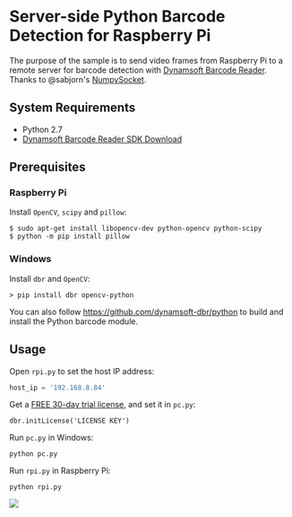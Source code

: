 # Server-side Python Barcode Detection for Raspberry Pi

The purpose of the sample is to send video frames from Raspberry Pi to a remote server for barcode detection with [Dynamsoft Barcode Reader](https://www.dynamsoft.com/Products/Dynamic-Barcode-Reader.aspx). Thanks to @sabjorn's [NumpySocket](https://github.com/sabjorn/NumpySocket).

## System Requirements

- Python 2.7
- [Dynamsoft Barcode Reader SDK Download](https://www.dynamsoft.com/Downloads/Dynamic-Barcode-Reader-Download.aspx)


## Prerequisites

### Raspberry Pi

Install `OpenCV`, `scipy` and `pillow`:

```
$ sudo apt-get install libopencv-dev python-opencv python-scipy
$ python -m pip install pillow
```

### Windows

Install `dbr` and `OpenCV`:

```
> pip install dbr opencv-python
```

You can also follow https://github.com/dynamsoft-dbr/python to build and install the Python barcode module.

## Usage
Open `rpi.py` to set the host IP address:

```py
host_ip = '192.168.8.84' 
```

Get a [FREE 30-day trial license](https://www.dynamsoft.com/CustomerPortal/Portal/Triallicense.aspx), and set it in `pc.py`:

```
dbr.initLicense('LICENSE KEY')
```

Run `pc.py` in Windows:

```
python pc.py
```

Run `rpi.py` in Raspberry Pi:

```
python rpi.py
```

<kbd><img src="https://www.codepool.biz/wp-content/uploads/2019/03/raspberry-pi-barcode-detection.PNG">
